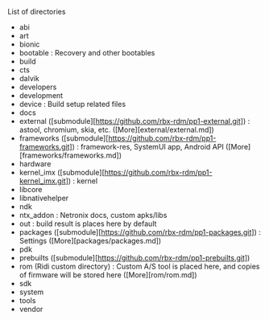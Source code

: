 List of directories

- abi
- art
- bionic
- bootable : Recovery and other bootables
- build
- cts
- dalvik
- developers
- development
- device : Build setup related files
- docs
- external ([submodule][https://github.com/rbx-rdm/pp1-external.git]) : astool, chromium, skia, etc. ([More][external/external.md])
- frameworks ([submodule][https://github.com/rbx-rdm/pp1-frameworks.git]) : framework-res, SystemUI app, Android API ([More][frameworks/frameworks.md])
- hardware
- kernel_imx ([submodule][https://github.com/rbx-rdm/pp1-kernel_imx.git]) : kernel
- libcore
- libnativehelper
- ndk
- ntx_addon : Netronix docs, custom apks/libs
- out : build result is places here by default
- packages ([submodule][https://github.com/rbx-rdm/pp1-packages.git]) : Settings ([More][packages/packages.md])
- pdk
- prebuilts ([submodule][https://github.com/rbx-rdm/pp1-prebuilts.git])
- rom (Ridi custom directory) : Custom A/S tool is placed here, and copies of firmware will be stored here ([More][rom/rom.md])
- sdk
- system
- tools
- vendor
